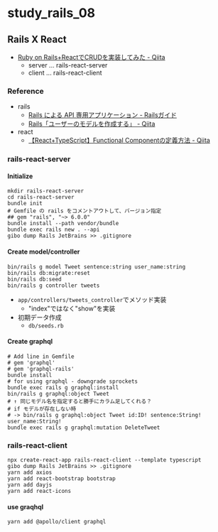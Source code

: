 # study_rails_08

## Rails X React

- [Ruby on Rails+ReactでCRUDを実装してみた - Qiita](https://qiita.com/yoshimo123/items/9aa8dae1d40d523d7e5d)
  - server ... rails-react-server
  - client ... rails-react-client

### Reference

- rails
  - [Rails による API 専用アプリケーション - Railsガイド](https://railsguides.jp/api_app.html)
  - [Rails「ユーザーのモデルを作成する」 - Qiita](https://qiita.com/macotok/items/a17a4b0d22db4e885678)
- react
  - [【React+TypeScript】Functional Componentの定義方法 - Qiita](https://qiita.com/otanu/items/434cd326754ac989fcbe)

### rails-react-server

#### Initialize

```text
mkdir rails-react-server
cd rails-react-server
bundle init
# Gemfile の rails をコメントアウトして、バージョン指定
## gem "rails", "~> 6.0.0"
bundle install --path vendor/bundle
bundle exec rails new . --api
gibo dump Rails JetBrains >> .gitignore
```

#### Create model/controller

```text
bin/rails g model Tweet sentence:string user_name:string
bin/rails db:migrate:reset
bin/rails db:seed
bin/rails g controller tweets
```

- `app/controllers/tweets_controller`でメソッド実装
  - "index"ではなく"show"を実装
- 初期データ作成
  - `db/seeds.rb`

#### Create graphql

```text
# Add line in Gemfile
# gem 'graphql'
# gem 'graphql-rails'
bundle install
# for using graphql - downgrade sprockets
bundle exec rails g graphql:install
bin/rails g graphql:object Tweet
# ↑ 同じモデル名を指定すると勝手にカラム足してくれる？
# if モデルが存在しない時
# -> bin/rails g graphql:object Tweet id:ID! sentence:String! user_name:String!
bundle exec rails g graphql:mutation DeleteTweet
```

### rails-react-client

```text
npx create-react-app rails-react-client --template typescript
gibo dump Rails JetBrains >> .gitignore
yarn add axios
yarn add react-bootstrap bootstrap
yarn add dayjs
yarn add react-icons
```

#### use graqhql

```text
yarn add @apollo/client graphql
```